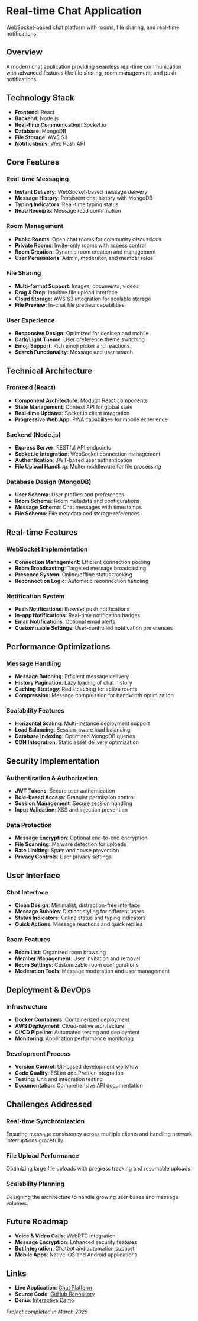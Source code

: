 # Real-time Chat Application

WebSocket-based chat platform with rooms, file sharing, and real-time notifications.

## Overview

A modern chat application providing seamless real-time communication with advanced features like file sharing, room management, and push notifications.

## Technology Stack

- **Frontend**: React
- **Backend**: Node.js
- **Real-time Communication**: Socket.io
- **Database**: MongoDB
- **File Storage**: AWS S3
- **Notifications**: Web Push API

## Core Features

### Real-time Messaging
- **Instant Delivery**: WebSocket-based message delivery
- **Message History**: Persistent chat history with MongoDB
- **Typing Indicators**: Real-time typing status
- **Read Receipts**: Message read confirmation

### Room Management
- **Public Rooms**: Open chat rooms for community discussions
- **Private Rooms**: Invite-only rooms with access control
- **Room Creation**: Dynamic room creation and management
- **User Permissions**: Admin, moderator, and member roles

### File Sharing
- **Multi-format Support**: Images, documents, videos
- **Drag & Drop**: Intuitive file upload interface
- **Cloud Storage**: AWS S3 integration for scalable storage
- **File Preview**: In-chat file preview capabilities

### User Experience
- **Responsive Design**: Optimized for desktop and mobile
- **Dark/Light Theme**: User preference theme switching
- **Emoji Support**: Rich emoji picker and reactions
- **Search Functionality**: Message and user search

## Technical Architecture

### Frontend (React)
- **Component Architecture**: Modular React components
- **State Management**: Context API for global state
- **Real-time Updates**: Socket.io client integration
- **Progressive Web App**: PWA capabilities for mobile experience

### Backend (Node.js)
- **Express Server**: RESTful API endpoints
- **Socket.io Integration**: WebSocket connection management
- **Authentication**: JWT-based user authentication
- **File Upload Handling**: Multer middleware for file processing

### Database Design (MongoDB)
- **User Schema**: User profiles and preferences
- **Room Schema**: Room metadata and configurations
- **Message Schema**: Chat messages with timestamps
- **File Schema**: File metadata and storage references

## Real-time Features

### WebSocket Implementation
- **Connection Management**: Efficient connection pooling
- **Room Broadcasting**: Targeted message broadcasting
- **Presence System**: Online/offline status tracking
- **Reconnection Logic**: Automatic reconnection handling

### Notification System
- **Push Notifications**: Browser push notifications
- **In-app Notifications**: Real-time notification badges
- **Email Notifications**: Optional email alerts
- **Customizable Settings**: User-controlled notification preferences

## Performance Optimizations

### Message Handling
- **Message Batching**: Efficient message delivery
- **History Pagination**: Lazy loading of chat history
- **Caching Strategy**: Redis caching for active rooms
- **Compression**: Message compression for bandwidth optimization

### Scalability Features
- **Horizontal Scaling**: Multi-instance deployment support
- **Load Balancing**: Session-aware load balancing
- **Database Indexing**: Optimized MongoDB queries
- **CDN Integration**: Static asset delivery optimization

## Security Implementation

### Authentication & Authorization
- **JWT Tokens**: Secure user authentication
- **Role-based Access**: Granular permission control
- **Session Management**: Secure session handling
- **Input Validation**: XSS and injection prevention

### Data Protection
- **Message Encryption**: Optional end-to-end encryption
- **File Scanning**: Malware detection for uploads
- **Rate Limiting**: Spam and abuse prevention
- **Privacy Controls**: User privacy settings

## User Interface

### Chat Interface
- **Clean Design**: Minimalist, distraction-free interface
- **Message Bubbles**: Distinct styling for different users
- **Status Indicators**: Online status and typing indicators
- **Quick Actions**: Message reactions and quick replies

### Room Features
- **Room List**: Organized room browsing
- **Member Management**: User invitation and removal
- **Room Settings**: Customizable room configurations
- **Moderation Tools**: Message moderation and user management

## Deployment & DevOps

### Infrastructure
- **Docker Containers**: Containerized deployment
- **AWS Deployment**: Cloud-native architecture
- **CI/CD Pipeline**: Automated testing and deployment
- **Monitoring**: Application performance monitoring

### Development Process
- **Version Control**: Git-based development workflow
- **Code Quality**: ESLint and Prettier integration
- **Testing**: Unit and integration testing
- **Documentation**: Comprehensive API documentation

## Challenges Addressed

### Real-time Synchronization
Ensuring message consistency across multiple clients and handling network interruptions gracefully.

### File Upload Performance
Optimizing large file uploads with progress tracking and resumable uploads.

### Scalability Planning
Designing the architecture to handle growing user bases and message volumes.

## Future Roadmap

- **Voice & Video Calls**: WebRTC integration
- **Message Encryption**: Enhanced security features
- **Bot Integration**: Chatbot and automation support
- **Mobile Apps**: Native iOS and Android applications

## Links

- **Live Application**: [Chat Platform](https://chat.example.com)
- **Source Code**: [GitHub Repository](https://github.com/rohan/realtime-chat)
- **Demo**: [Interactive Demo](https://chat-demo.example.com)

*Project completed in March 2025*
